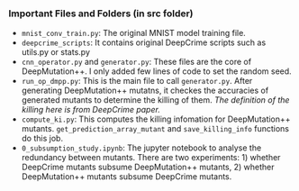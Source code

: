 ### Important Files and Folders (in src folder)
- `mnist_conv_train.py`: The original MNIST model training file.
- `deepcrime_scripts`: It contains original DeepCrime scripts such as utils.py or stats.py
- `cnn_operator.py` and `generator.py`: These files are the core of DeepMutation++. I only added few lines of code to set the random seed.
- `run_op_dmpp.py`: This is the main file to call `generator.py`. After generating DeepMutation++ mutatns, it checkes the accuracies of generated mutants to determine the killing of them. *The definition of the killing here is from DeepCrime paper.*
- `compute_ki.py`: This computes the killing infomation for DeepMutation++ mutants. `get_prediction_array_mutant` and `save_killing_info` functions do this job.
- `0_subsumption_study.ipynb`: The jupyter notebook to analyse the redundancy between mutants. There are two experiments: 1) whether DeepCrime mutants subsume DeepMutation++ mutants, 2) whether DeepMutation++ mutants subsume DeepCrime mutants.

